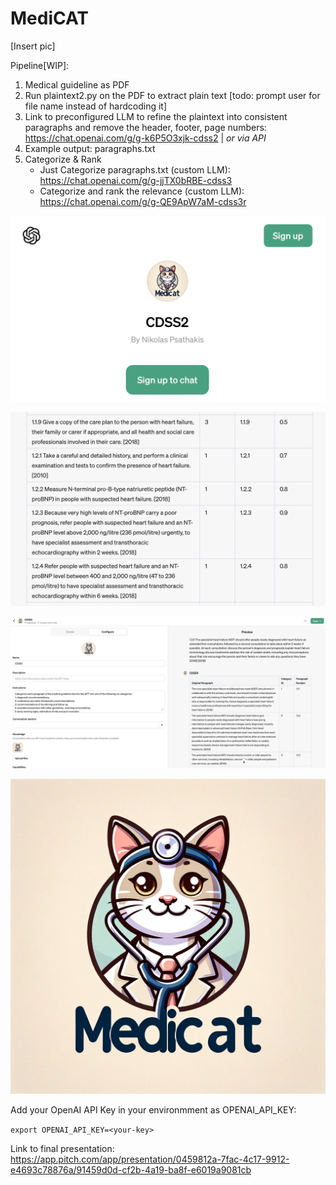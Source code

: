 # MediCAT

[Insert pic]

Pipeline[WIP]:

1) Medical guideline as PDF
2) Run plaintext2.py on the PDF to extract plain text [todo: prompt user for file name instead of hardcoding it]
3) Link to preconfigured LLM to refine the plaintext into consistent paragraphs and remove the header, footer, page numbers: https://chat.openai.com/g/g-k6P5O3xjk-cdss2 | *or via API*
4) Example output: paragraphs.txt
5) Categorize & Rank
    - Just Categorize paragraphs.txt (custom LLM): https://chat.openai.com/g/g-jjTX0bRBE-cdss3
    - Categorize and rank the relevance (custom LLM): https://chat.openai.com/g/g-QE9ApW7aM-cdss3r

![alt1](Step3.png)

![alt1](step5plusRelevance.png)

![alt1](Step5.png)

![alt1](static/logo.png)

Add your OpenAI API Key in your environmment as OPENAI_API_KEY:

```export OPENAI_API_KEY=<your-key>```


Link to final presentation: https://app.pitch.com/app/presentation/0459812a-7fac-4c17-9912-e4693c78876a/91459d0d-cf2b-4a19-ba8f-e6019a9081cb
